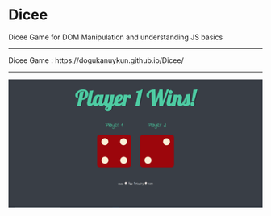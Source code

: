 # Dicee
Dicee Game for DOM Manipulation and understanding JS basics
<hr>
Dicee Game : https://dogukanuykun.github.io/Dicee/
<hr>
<img src="dice.png"/>
